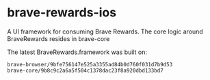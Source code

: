 # brave-rewards-ios

A UI framework for consuming Brave Rewards. The core logic around BraveRewards resides in brave-core

The latest BraveRewards.framework was built on:

```
brave-browser/9bfe756147e525a3355ad84b0d760f031d7b9d53
brave-core/9b8c9c2a6a5f504c1378dac23f8a920dbd133bd7
```
